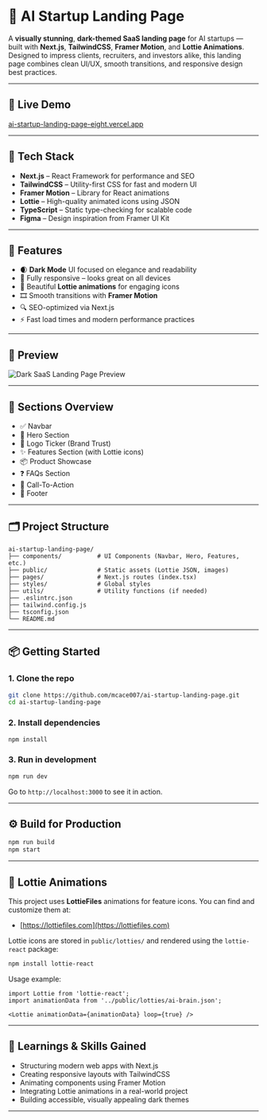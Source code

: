# 🌌 AI Startup Landing Page

A **visually stunning**, **dark-themed SaaS landing page** for AI startups — built with **Next.js**, **TailwindCSS**, **Framer Motion**, and **Lottie Animations**. Designed to impress clients, recruiters, and investors alike, this landing page combines clean UI/UX, smooth transitions, and responsive design best practices.

---

## 🔗 Live Demo

[ai-startup-landing-page-eight.vercel.app](ai-startup-landing-page-eight.vercel.app)

---

## 🚀 Tech Stack

- **Next.js** – React Framework for performance and SEO
- **TailwindCSS** – Utility-first CSS for fast and modern UI
- **Framer Motion** – Library for React animations
- **Lottie** – High-quality animated icons using JSON
- **TypeScript** – Static type-checking for scalable code
- **Figma** – Design inspiration from Framer UI Kit

---

## 🎯 Features

- 🌒 **Dark Mode** UI focused on elegance and readability
- 📱 Fully responsive – looks great on all devices
- 🎥 Beautiful **Lottie animations** for engaging icons
- 🎞️ Smooth transitions with **Framer Motion**
- 🔍 SEO-optimized via Next.js
- ⚡ Fast load times and modern performance practices

---

## 📸 Preview

![Dark SaaS Landing Page Preview](./public/preview.png)

---

## 🧱 Sections Overview

- ✅ Navbar
- 🎯 Hero Section
- 🚀 Logo Ticker (Brand Trust)
- ✨ Features Section (with Lottie icons)
- 📦 Product Showcase
- ❓ FAQs Section
- 📣 Call-To-Action
- 🦶 Footer

---

## 🗂️ Project Structure

```
ai-startup-landing-page/
├── components/          # UI Components (Navbar, Hero, Features, etc.)
├── public/              # Static assets (Lottie JSON, images)
├── pages/               # Next.js routes (index.tsx)
├── styles/              # Global styles
├── utils/               # Utility functions (if needed)
├── .eslintrc.json
├── tailwind.config.js
├── tsconfig.json
└── README.md
```

---

## 📦 Getting Started

### 1. Clone the repo

```bash
git clone https://github.com/mcace007/ai-startup-landing-page.git
cd ai-startup-landing-page
```

### 2. Install dependencies

```bash
npm install
```

### 3. Run in development

```bash
npm run dev
```

Go to `http://localhost:3000` to see it in action.

---

## ⚙️ Build for Production

```bash
npm run build
npm start
```

---

## 🎨 Lottie Animations

This project uses **LottieFiles** animations for feature icons. You can find and customize them at:

- [https://lottiefiles.com](https://lottiefiles.com)

Lottie icons are stored in `public/lotties/` and rendered using the `lottie-react` package:

```bash
npm install lottie-react
```

Usage example:

```tsx
import Lottie from 'lottie-react';
import animationData from '../public/lotties/ai-brain.json';

<Lottie animationData={animationData} loop={true} />
```

---

## 🧠 Learnings & Skills Gained

- Structuring modern web apps with Next.js
- Creating responsive layouts with TailwindCSS
- Animating components using Framer Motion
- Integrating Lottie animations in a real-world project
- Building accessible, visually appealing dark themes

---

